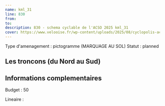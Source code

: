 ```yaml
---
name: kml_31 
line: 830
from: 
to:  
description: 830 - schema cyclable de l'ACSO 2025 kml_31 
cover: https://www.velooise.fr/wp-content/uploads/2025/08/cyclopolis-acso-830.jpg
---
```

Type d'amenagement : pictogramme (MARQUAGE AU SOL)
Statut : planned
## Les troncons (du Nord au Sud)

## Informations complementaires

Budget  : 50 

Lineaire :

